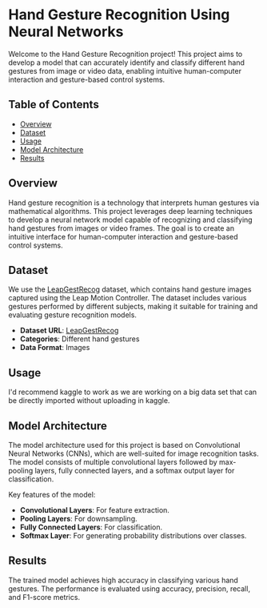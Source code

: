 # Hand Gesture Recognition Using Neural Networks

Welcome to the Hand Gesture Recognition project! This project aims to develop a model that can accurately identify and classify different hand gestures from image or video data, enabling intuitive human-computer interaction and gesture-based control systems.

## Table of Contents

- [Overview](#overview)
- [Dataset](#dataset)
- [Usage](#usage)
- [Model Architecture](#model-architecture)
- [Results](#results)

## Overview

Hand gesture recognition is a technology that interprets human gestures via mathematical algorithms. This project leverages deep learning techniques to develop a neural network model capable of recognizing and classifying hand gestures from images or video frames. The goal is to create an intuitive interface for human-computer interaction and gesture-based control systems.

## Dataset

We use the [LeapGestRecog](https://www.kaggle.com/gti-upm/leapgestrecog) dataset, which contains hand gesture images captured using the Leap Motion Controller. The dataset includes various gestures performed by different subjects, making it suitable for training and evaluating gesture recognition models.

- **Dataset URL**: [LeapGestRecog](https://www.kaggle.com/gti-upm/leapgestrecog)
- **Categories**: Different hand gestures
- **Data Format**: Images

## Usage

I'd recommend kaggle to work as we are working on a big data set that can be directly imported without uploading in kaggle.

## Model Architecture

The model architecture used for this project is based on Convolutional Neural Networks (CNNs), which are well-suited for image recognition tasks. The model consists of multiple convolutional layers followed by max-pooling layers, fully connected layers, and a softmax output layer for classification.

Key features of the model:

- **Convolutional Layers**: For feature extraction.
- **Pooling Layers**: For downsampling.
- **Fully Connected Layers**: For classification.
- **Softmax Layer**: For generating probability distributions over classes.

## Results

The trained model achieves high accuracy in classifying various hand gestures. The performance is evaluated using accuracy, precision, recall, and F1-score metrics.

